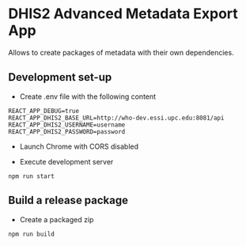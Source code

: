 # DHIS2 Advanced Metadata Export App

Allows to create packages of metadata with their own dependencies.

## Development set-up

- Create .env file with the following content

```
REACT_APP_DEBUG=true
REACT_APP_DHIS2_BASE_URL=http://who-dev.essi.upc.edu:8081/api
REACT_APP_DHIS2_USERNAME=username
REACT_APP_DHIS2_PASSWORD=password
```

- Launch Chrome with CORS disabled

- Execute development server

```
npm run start
```

## Build a release package

- Create a packaged zip

```
npm run build
```